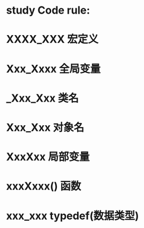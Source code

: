 # study Code rule:
# XXXX_XXX	宏定义
# Xxx_Xxxx	全局变量
# _Xxx_Xxx	类名
# Xxx_Xxx		对象名
# XxxXxx		局部变量
# xxxXxxx()	函数
# xxx_xxx		typedef(数据类型)

